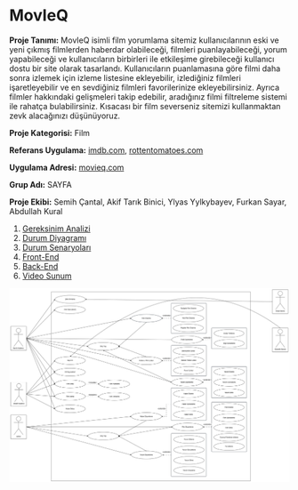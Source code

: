 # MovIeQ

**Proje Tanımı:** 
MovIeQ isimli film yorumlama sitemiz kullanıcılarının eski ve yeni çıkmış filmlerden haberdar olabileceği, filmleri puanlayabileceği, yorum yapabileceği ve kullanıcıların birbirleri ile etkileşime girebileceği kullanıcı dostu bir site olarak tasarlandı. Kullanıcıların puanlamasına göre filmi daha sonra izlemek için izleme listesine ekleyebilir, izlediğiniz filmleri işaretleyebilir ve en sevdiğiniz filmleri favorilerinize ekleyebilirsiniz. Ayrıca filmler hakkındaki gelişmeleri takip edebilir, aradığınız filmi filtreleme sistemi ile rahatça bulabilirsiniz. Kısacası bir film severseniz sitemizi kullanmaktan zevk alacağınızı düşünüyoruz. 

**Proje Kategorisi:** Film

**Referans Uygulama:** [imdb.com](https://www.imdb.com/), [rottentomatoes.com](https://www.rottentomatoes.com/)

**Uygulama Adresi:** [movieq.com](https://www.movieq.com/)

**Grup Adı:** SAYFA

**Proje Ekibi:** Semih Çantal, Akif Tarık Binici, Ylyas Yylkybayev, Furkan Sayar, Abdullah Kural

1. [Gereksinim Analizi](Gereksinim-Analizi.md)
2. [Durum Diyagramı](Durum-Diyagramı.md)
3. [Durum Senaryoları](Durum-Senaryoları.md)
4. [Front-End](Front-End.md)
5. [Back-End](Back-End.md)
6. [Video Sunum](Sunum.md)

![Durum Diyagramı](https://raw.githubusercontent.com/moruex/YazMuh/main/files/Durum-Diyagrami.png)

